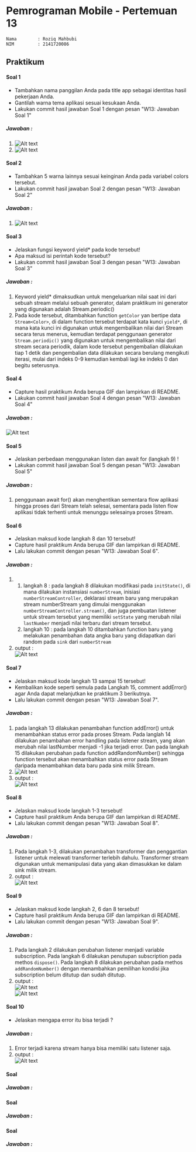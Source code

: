 # Pemrograman Mobile - Pertemuan 13
```
Nama        : Roziq Mahbubi
NIM         : 2141720086
```

## Praktikum

#### Soal 1
 * Tambahkan nama panggilan Anda pada title app sebagai identitas hasil pekerjaan Anda.
 * Gantilah warna tema aplikasi sesuai kesukaan Anda.
 * Lakukan commit hasil jawaban Soal 1 dengan pesan "W13: Jawaban Soal 1"
##### Jawaban :
1. ![Alt text](image.png)
2. ![Alt text](image-1.png)
 
#### Soal 2
 * Tambahkan 5 warna lainnya sesuai keinginan Anda pada variabel colors tersebut.
 * Lakukan commit hasil jawaban Soal 2 dengan pesan "W13: Jawaban Soal 2"
##### Jawaban :
 1. ![Alt text](image-2.png)

#### Soal 3
* Jelaskan fungsi keyword yield* pada kode tersebut!
* Apa maksud isi perintah kode tersebut?
* Lakukan commit hasil jawaban Soal 3 dengan pesan "W13: Jawaban Soal 3"
##### Jawaban :
1. Keyword yield* dimaksudkan untuk mengeluarkan nilai saat ini dari sebuah stream melalui sebuah generator, dalam praktikum ini generator yang digunakan adalah Stream.periodic()
2. Pada kode tersebut, ditambahkan function ```getColor``` yan bertipe data ```Stream<Color>```, di dalam function tersebut terdapat kata kunci ```yield*```, di mana kata kunci ini digunakan untuk mengembalikan nilai dari Stream secara terus menerus, kemudian terdapat penggunaan generator ```Stream.periodic()``` yang digunakan untuk mengembalikan nilai dari stream secara periodik, dalam kode tersebut pengembalian dilakukan tiap 1 detik dan pengembalian data dilakukan secara berulang mengikuti iterasi, mulai dari indeks 0-9 kemudian kembali lagi ke indeks 0 dan begitu seterusnya.
 
#### Soal 4
* Capture hasil praktikum Anda berupa GIF dan lampirkan di README.
* Lakukan commit hasil jawaban Soal 4 dengan pesan "W13: Jawaban Soal 4"
##### Jawaban :
![Alt text](mobile.gif)
 
#### Soal 5
* Jelaskan perbedaan menggunakan listen dan await for (langkah 9) !
* Lakukan commit hasil jawaban Soal 5 dengan pesan "W13: Jawaban Soal 5"
##### Jawaban :
1. penggunaan await for() akan menghentikan sementara flow aplikasi hingga proses dari Stream telah selesai, sementara pada listen flow aplikasi tidak terhenti untuk menunggu selesainya proses Stream.
 
#### Soal 6
* Jelaskan maksud kode langkah 8 dan 10 tersebut!
* Capture hasil praktikum Anda berupa GIF dan lampirkan di README.
* Lalu lakukan commit dengan pesan "W13: Jawaban Soal 6".
##### Jawaban :
1. 
   1. langkah 8 :
    pada langkah 8 dilakukan modifikasi pada ``initState()``, di mana dilakukan instansiasi ``numberStream``, inisiasi ``numberStreamController``, deklarasi stream baru yang merupakan stream numberStream yang dimulai menggunakan ``numberStreamController.stream()``, dan juga pembuatan listener untuk stream tersebut yang memiliki ``setState`` yang merubah nilai ``lastNumber`` menjadi nilai terbaru dari stream tersebut.
   2. langkah 10 :
    pada langkah 10 ditambahkan function baru yang melakukan penambahan data angka baru yang didapatkan dari random pada ``sink`` dari ``numberStream``
2. output : <br> ![Alt text](mobile-1.gif)
 
#### Soal 7
* Jelaskan maksud kode langkah 13 sampai 15 tersebut!
* Kembalikan kode seperti semula pada Langkah 15, comment addError() agar Anda dapat melanjutkan ke praktikum 3 berikutnya.
* Lalu lakukan commit dengan pesan "W13: Jawaban Soal 7".
##### Jawaban :
1. pada langkah 13 dilakukan penambahan function addError() untuk menambahkan status error pada proses Stream. Pada langlah 14 dilakukan penambahan error handling pada listener stream, yang akan merubah nilai lastNumber menjadi -1 jika terjadi error. Dan pada langkah 15 dilakukan perubahan pada function addRandomNumber() sehingga function tersebut akan menambahkan status error pada Stream daripada menambahkan data baru pada sink milik Stream.
2. ![Alt text](image-3.png)
3. output : <br> ![Alt text](mobile-2.gif)
 
#### Soal 8
* Jelaskan maksud kode langkah 1-3 tersebut!
* Capture hasil praktikum Anda berupa GIF dan lampirkan di README.
* Lalu lakukan commit dengan pesan "W13: Jawaban Soal 8".

##### Jawaban :
1. Pada langkah 1-3, dilakukan penambahan transformer dan penggantian listener untuk melewati transformer terlebih dahulu. Transformer stream digunakan untuk memanipulasi data yang akan dimasukkan ke dalam sink milik stream.
2. output : <br> ![Alt text](mobile-3.gif)
 
#### Soal 9
* Jelaskan maksud kode langkah 2, 6 dan 8 tersebut!
* Capture hasil praktikum Anda berupa GIF dan lampirkan di README.
* Lalu lakukan commit dengan pesan "W13: Jawaban Soal 9". 

##### Jawaban :
1. Pada langkah 2 dilakukan perubahan listener menjadi variable subscription. Pada langkah 6 dilakukan penutupan subscription pada methos ``dispose()``. Pada langkah 8 dilakukan perubahan pada methos ``addRandomNumber()`` dengan menambahkan pemilihan kondisi jika subscription belum ditutup dan sudah ditutup.
2. output : <br> ![Alt text](image-4.png) <br> ![Alt text](mobile-4.gif)
 
#### Soal 10
* Jelaskan mengapa error itu bisa terjadi ?

##### Jawaban :
1. Error terjadi karena stream hanya bisa memiliki satu listener saja.
2. output : <br> ![Alt text](image-5.png)
 
#### Soal 

##### Jawaban :
 
#### Soal 

##### Jawaban :
 
#### Soal 

##### Jawaban :
 